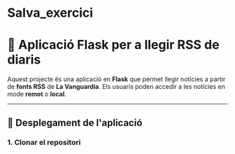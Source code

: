 # Salva_exercici
# 📰 Aplicació Flask per a llegir RSS de diaris

Aquest projecte és una aplicació en **Flask** que permet llegir notícies a partir de **fonts RSS** de **La Vanguardia**. Els usuaris poden accedir a les notícies en mode **remot** o **local**.

---

## 🚀 Desplegament de l'aplicació

### **1. Clonar el repositori**
```bash git clone https://github.com/rbg888/Salva_exercici.git cd C:\Users\borre\OneDrive\Imágenes\XSL\jmirinformatica1asixdaw-m04mainpython-flask-rss\README.md´´´

